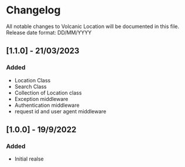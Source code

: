 # Changelog

All notable changes to Volcanic Location will be documented in this file.
Release date format: DD/MM/YYYY


## [1.1.0] - 21/03/2023

### Added
- Location Class
- Search Class
- Collection of Location class
- Exception middleware
- Authentication middleware
- request id and user agent middleware

## [1.0.0] - 19/9/2022

### Added
- Initial realse